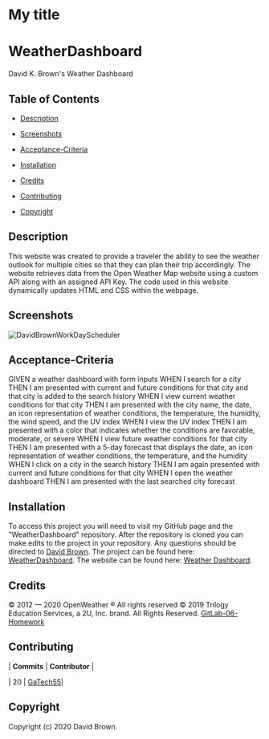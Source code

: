 # My title

  # WeatherDashboard

  David K. Brown's Weather Dashboard
  
  ## Table of Contents
  
  - [Description](#description)
  
  - [Screenshots](#screenshots)
  
  - [Acceptance-Criteria](#Acceptance-Criteria)
  
  - [Installation](#installation)
  
  - [Credits](#credits)
  
  - [Contributing](#contributing)
  
  - [Copyright](#copyright)
  
  ## Description
  
  This website was created to provide a traveler the ability to see the weather outlook for multiple cities so that they can plan their trip accordingly. The website retrieves data from the Open Weather Map website using a custom API along with an assigned API Key. The code used in this website dynamically updates HTML and CSS within the webpage.
  
  ## Screenshots
  
  ![DavidBrownWorkDayScheduler](./assets/davidbrownwd.png)
  
  ## Acceptance-Criteria
  
  
  GIVEN a weather dashboard with form inputs
  WHEN I search for a city
  THEN I am presented with current and future conditions for that city and that city is added to the search history
  WHEN I view current weather conditions for that city
  THEN I am presented with the city name, the date, an icon representation of weather conditions, the temperature, the humidity, the wind speed, and the UV index
  WHEN I view the UV index
  THEN I am presented with a color that indicates whether the conditions are favorable, moderate, or severe
  WHEN I view future weather conditions for that city
  THEN I am presented with a 5-day forecast that displays the date, an icon representation of weather conditions, the temperature, and the humidity
  WHEN I click on a city in the search history
  THEN I am again presented with current and future conditions for that city
  WHEN I open the weather dashboard
  THEN I am presented with the last searched city forecast
  
  
  ## Installation
  
  To access this project you will need to visit my GitHub page and the "WeatherDashboard" repository. After the repository is cloned you can make edits to the project in your repository. Any questions should be directed to [David Brown](mailto:gatech55@gmail.com). The project can be found here: [WeatherDashboard](https://github.com/GaTech55/WeatherDashboard). The website can be found here: [Weather Dashboard](https://gatech55.github.io/WeatherDashboard/).
  
  ## Credits
  
  © 2012 — 2020 OpenWeather ® All rights reserved
  © 2019 Trilogy Education Services, a 2U, Inc. brand. All Rights Reserved.
  [GitLab-06-Homework](https://gt.bootcampcontent.com/GT-Coding-Boot-Camp/gt-inc-fsf-pt-08-2020-u-c/tree/master/06-Server-Side-APIs/02-Homework)
  
  ## Contributing
  
  | **Commits** | **Contributor** |
  
  | 20 | [GaTech55](https://github.com/GaTech55)|
  
  ## Copyright
  
  Copyright (c) 2020 David Brown.
  

